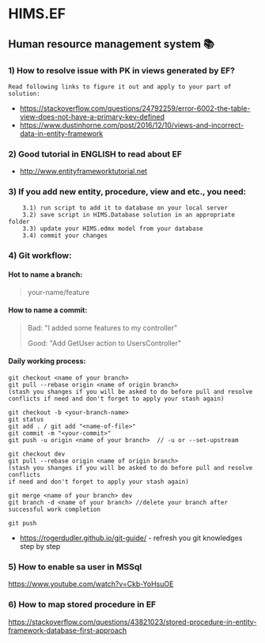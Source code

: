 # HIMS.EF 
## Human resource management system  :books:

### 1) How to resolve issue with PK in views generated by EF?
	Read following links to figure it out and apply to your part of solution:
- https://stackoverflow.com/questions/24792259/error-6002-the-table-view-does-not-have-a-primary-key-defined
- https://www.dustinhorne.com/post/2016/12/10/views-and-incorrect-data-in-entity-framework

### 2) Good tutorial in ENGLISH to read about EF
- http://www.entityframeworktutorial.net

### 3) If you add new entity, procedure, view and etc., you need:
		3.1) run script to add it to database on your local server
		3.2) save script in HIMS.Database solution in an appropriate folder 
		3.3) update your HIMS.edmx model from your database 
		3.4) commit your changes

### 4) Git workflow:
#### Hot to name a branch:
> your-name/feature

#### How to name a commit:
> Bad: "I added some features to my controller"
> 
> Good: "Add GetUser action to UsersController"

#### Daily working process:
```
git checkout <name of your branch>
git pull --rebase origin <name of origin branch>
(stash you shanges if you will be asked to do before pull and resolve conflicts if need and don't forget to apply your stash again)
	
git checkout -b <your-branch-name>
git status
git add . / git add "<name-of-file>"
git commit -m "<your-commit>"
git push -u origin <name of your branch>  // -u or --set-upstream
	
git checkout dev
git pull --rebase origin <name of origin branch> 
(stash you shanges if you will be asked to do before pull and resolve conflicts 
if need and don't forget to apply your stash again)
	
git merge <name of your branch> dev
git branch -d <name of your branch> //delete your branch after successful work completion
	
git push
```
- https://rogerdudler.github.io/git-guide/ - refresh you git knowledges step by step

### 5) How to enable sa user in MSSql
https://www.youtube.com/watch?v=Ckb-YoHsuOE

### 6) How to map stored procedure in EF
https://stackoverflow.com/questions/43821023/stored-procedure-in-entity-framework-database-first-approach
